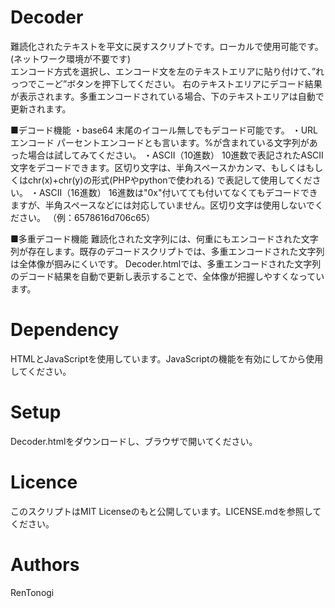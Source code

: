 # Decoder
難読化されたテキストを平文に戻すスクリプトです。ローカルで使用可能です。(ネットワーク環境が不要です)  
エンコード方式を選択し、エンコード文を左のテキストエリアに貼り付けて、”れっつでこーど”ボタンを押下してください。
右のテキストエリアにデコード結果が表示されます。多重エンコードされている場合、下のテキストエリアは自動で更新されます。

■デコード機能
・base64
  末尾のイコール無しでもデコード可能です。
・URLエンコード
  パーセントエンコードとも言います。%が含まれている文字列があった場合は試してみてください。
・ASCII（10進数）
  10進数で表記されたASCII文字をデコードできます。区切り文字は、半角スペースかカンマ、もしくはもしくはchr(x)+chr(y)の形式(PHPやpythonで使われる)
  で表記して使用してください。
・ASCII（16進数）
  16進数は"0x"付いてても付いてなくてもデコードできますが、半角スペースなどには対応していません。区切り文字は使用しないでください。
  （例：6578616d706c65）
  
 ■多重デコード機能
 難読化された文字列には、何重にもエンコードされた文字列が存在します。既存のデコードスクリプトでは、多重エンコードされた文字列は全体像が掴みにくいです。
 Decoder.htmlでは、多重エンコードされた文字列のデコード結果を自動で更新し表示することで、全体像が把握しやすくなっています。
 
  

# Dependency
HTMLとJavaScriptを使用しています。JavaScriptの機能を有効にしてから使用してください。

# Setup
Decoder.htmlをダウンロードし、ブラウザで開いてください。

# Licence
このスクリプトはMIT Licenseのもと公開しています。LICENSE.mdを参照してください。

# Authors
RenTonogi
